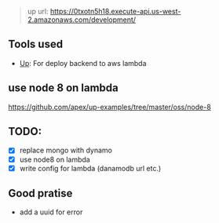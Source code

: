> up url: https://0txotn5h18.execute-api.us-west-2.amazonaws.com/development/

## Tools used

- [Up](https://github.com/apex/up/blob/master/docs/getting-started.md): For deploy backend to aws lambda

## use node 8 on lambda

https://github.com/apex/up-examples/tree/master/oss/node-8

## TODO:

- [x] replace mongo with dynamo
- [x] use node8 on lambda
- [x] write config for lambda (danamodb url etc.)

## Good pratise

- add a uuid for error


